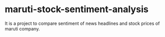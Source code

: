 # maruti-stock-sentiment-analysis
It is a project to compare sentiment of news headlines and stock prices of maruti company.
